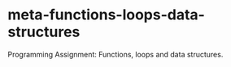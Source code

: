 # meta-functions-loops-data-structures
 Programming Assignment: Functions, loops and data structures.
